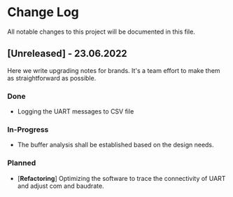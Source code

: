 
# Change Log
All notable changes to this project will be documented in this file.

 
## [Unreleased] - 23.06.2022
 
Here we write upgrading notes for brands. It's a team effort to make them as
straightforward as possible.
 
### Done
- Logging the UART messages to CSV file
 
### In-Progress
- The buffer analysis shall be established based on the design needs.

### Planned  
- [**Refactoring**] Optimizing the software to trace the connectivity of UART and adjust com and baudrate.


<!-- TODO: The future development planing, bugFix, added features shall be mentioned here -->
<!-- TODO: When the tool is ready, a release shall be prepared and mentioned here too -->